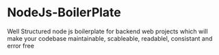 # NodeJs-BoilerPlate
Well Structured node js boilerplate for backend web projects which will make your codebase maintainable, scableable, readablel, consistant and error free  
